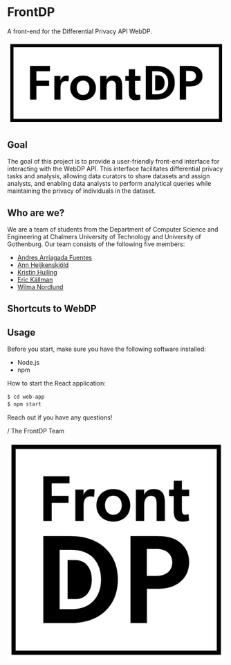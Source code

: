 # FrontDP
A front-end for the Differential Privacy API WebDP.

![FrontDP](https://github.com/dpella/frontdp/blob/main/logos/FrontDP_Logo_Horisontal_Black.png)

## Goal
The goal of this project is to provide a user-friendly front-end interface for interacting with the WebDP API. This interface facilitates differential privacy tasks and analysis, allowing data curators to share datasets and assign analysts, and enabling data analysts to perform analytical queries while maintaining the privacy of individuals in the dataset.
## Who are we?
We are a team of students from the Department of Computer Science and Engineering at Chalmers University of Technology and University of Gothenburg. Our team consists of the following five members:
- [Andres Arriagada Fuentes](https://github.com/andresarriagadafuentes)
- [Ann Heijkenskjöld](https://github.com/Annheij)
- [Kristin Hulling](https://github.com/Hulling)
- [Eric Källman](https://github.com/k4llman)
- [Wilma Nordlund](https://github.com/wwwilma)
## Shortcuts to WebDP
## Usage
Before you start, make sure you have the following software installed:
- Node.js
- npm

How to start the React application:
```bash
$ cd web-app
$ npm start
```

Reach out if you have any questions!

/ The FrontDP Team

![FrontDP](https://github.com/dpella/frontdp/blob/main/logos/FrontDP_Logo_Square_Black.png)
